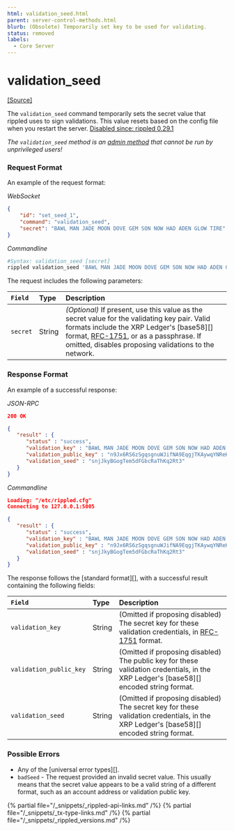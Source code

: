 ```yaml
---
html: validation_seed.html
parent: server-control-methods.html
blurb: (Obsolete) Temporarily set key to be used for validating.
status: removed
labels:
  - Core Server
---
```

# validation_seed
[[Source]](https://github.com/ripple/rippled/blob/a61ffab3f9010d8accfaa98aa3cacc7d38e74121/src/ripple/rpc/handlers/ValidationSeed.cpp "Source")

The `validation_seed` command temporarily sets the secret value that rippled uses to sign validations. This value resets based on the config file when you restart the server. [Disabled since: rippled 0.29.1](https://github.com/ripple/rippled/releases/tag/0.29.1-rc1 "BADGE_RED")

*The `validation_seed` method is an [admin method](admin-api-methods.html) that cannot be run by unprivileged users!*

### Request Format
An example of the request format:

<!-- MULTICODE_BLOCK_START -->

*WebSocket*

```json
{
    "id": "set_seed_1",
    "command": "validation_seed",
    "secret": "BAWL MAN JADE MOON DOVE GEM SON NOW HAD ADEN GLOW TIRE"
}
```

*Commandline*

```sh
#Syntax: validation_seed [secret]
rippled validation_seed 'BAWL MAN JADE MOON DOVE GEM SON NOW HAD ADEN GLOW TIRE'
```

<!-- MULTICODE_BLOCK_END -->

The request includes the following parameters:

| `Field`  | Type   | Description                                              |
|:---------|:-------|:---------------------------------------------------------|
| `secret` | String | _(Optional)_ If present, use this value as the secret value for the validating key pair. Valid formats include the XRP Ledger's [base58][] format, [RFC-1751](https://tools.ietf.org/html/rfc1751), or as a passphrase. If omitted, disables proposing validations to the network. |

### Response Format

An example of a successful response:

<!-- MULTICODE_BLOCK_START -->

*JSON-RPC*

```json
200 OK

{
   "result" : {
      "status" : "success",
      "validation_key" : "BAWL MAN JADE MOON DOVE GEM SON NOW HAD ADEN GLOW TIRE",
      "validation_public_key" : "n9Jx6RS6zSgqsgnuWJifNA9EqgjTKAywqYNReK5NRd1yLBbfC3ng",
      "validation_seed" : "snjJkyBGogTem5dFGbcRaThKq2Rt3"
   }
}
```

*Commandline*

```json
Loading: "/etc/rippled.cfg"
Connecting to 127.0.0.1:5005

{
   "result" : {
      "status" : "success",
      "validation_key" : "BAWL MAN JADE MOON DOVE GEM SON NOW HAD ADEN GLOW TIRE",
      "validation_public_key" : "n9Jx6RS6zSgqsgnuWJifNA9EqgjTKAywqYNReK5NRd1yLBbfC3ng",
      "validation_seed" : "snjJkyBGogTem5dFGbcRaThKq2Rt3"
   }
}
```

<!-- MULTICODE_BLOCK_END -->

The response follows the [standard format][], with a successful result containing the following fields:

| `Field`                 | Type   | Description                               |
|:------------------------|:-------|:------------------------------------------|
| `validation_key`        | String | (Omitted if proposing disabled) The secret key for these validation credentials, in [RFC-1751](https://tools.ietf.org/html/rfc1751) format. |
| `validation_public_key` | String | (Omitted if proposing disabled) The public key for these validation credentials, in the XRP Ledger's [base58][] encoded string format. |
| `validation_seed`       | String | (Omitted if proposing disabled) The secret key for these validation credentials, in the XRP Ledger's [base58][] encoded string format. |

### Possible Errors

* Any of the [universal error types][].
* `badSeed` - The request provided an invalid secret value. This usually means that the secret value appears to be a valid string of a different format, such as an account address or validation public key.

<!--{# common link defs #}-->
{% partial file="/_snippets/_rippled-api-links.md" /%}
{% partial file="/_snippets/_tx-type-links.md" /%}
{% partial file="/_snippets/_rippled_versions.md" /%}
